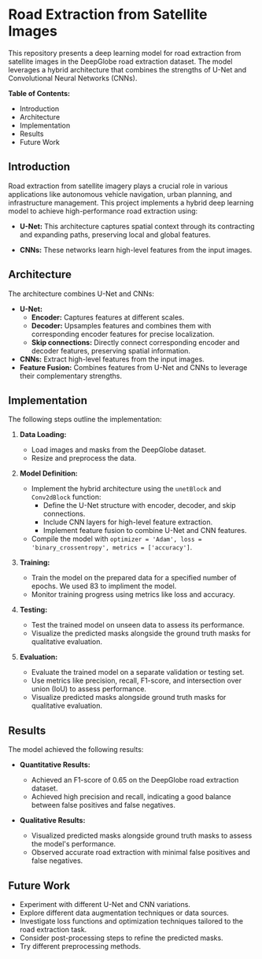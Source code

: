 # Road Extraction from Satellite Images

This repository presents a deep learning model for road extraction from satellite images in the DeepGlobe road extraction dataset. The model leverages a hybrid architecture that combines the strengths of U-Net and Convolutional Neural Networks (CNNs).

**Table of Contents:**

* Introduction
* Architecture
* Implementation
* Results
* Future Work

## Introduction

Road extraction from satellite imagery plays a crucial role in various applications like autonomous vehicle navigation, urban planning, and infrastructure management. This project implements a hybrid deep learning model to achieve high-performance road extraction using:

* **U-Net:** This architecture captures spatial context through its contracting and expanding paths, preserving local and global features.

* **CNNs:** These networks learn high-level features from the input images.

## Architecture

The architecture combines U-Net and CNNs:

* **U-Net:**
  * **Encoder:** Captures features at different scales.
  * **Decoder:** Upsamples features and combines them with corresponding encoder features for precise localization.
  * **Skip connections:** Directly connect corresponding encoder and decoder features, preserving spatial information.
* **CNNs:** Extract high-level features from the input images.
* **Feature Fusion:** Combines features from U-Net and CNNs to leverage their complementary strengths.

## Implementation

The following steps outline the implementation:

1. **Data Loading:**
    * Load images and masks from the DeepGlobe dataset.
    * Resize and preprocess the data.

2. **Model Definition:**
    * Implement the hybrid architecture using the `unetBlock` and `Conv2dBlock` function:
        * Define the U-Net structure with encoder, decoder, and skip connections.
        * Include CNN layers for high-level feature extraction.
        * Implement feature fusion to combine U-Net and CNN features.
    * Compile the model with `optimizer = 'Adam', loss = 'binary_crossentropy', metrics = ['accuracy']`.

3. **Training:**
    * Train the model on the prepared data for a specified number of epochs. We used 83 to impliment the model.
    * Monitor training progress using metrics like loss and accuracy.

4. **Testing:**
    * Test the trained model on unseen data to assess its performance.
    * Visualize the predicted masks alongside the ground truth masks for qualitative evaluation.

5. **Evaluation:**
    * Evaluate the trained model on a separate validation or testing set.
    * Use metrics like precision, recall, F1-score, and intersection over union (IoU) to assess performance.
    * Visualize predicted masks alongside ground truth masks for qualitative evaluation.

<!-- TODO: Add images to the results part -->

## Results

The model achieved the following results:

* **Quantitative Results:**
  * Achieved an F1-score of 0.65 on the DeepGlobe road extraction dataset.
  * Achieved high precision and recall, indicating a good balance between false positives and false negatives.

* **Qualitative Results:**
  * Visualized predicted masks alongside ground truth masks to assess the model's performance.
  * Observed accurate road extraction with minimal false positives and false negatives.

## Future Work

* Experiment with different U-Net and CNN variations.
* Explore different data augmentation techniques or data sources.
* Investigate loss functions and optimization techniques tailored to the road extraction task.
* Consider post-processing steps to refine the predicted masks.
* Try different preprocessing methods.
